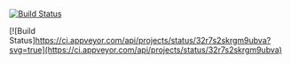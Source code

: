 [![Build Status](https://travis-ci.org/rbt200/environment.svg?branch=master)](https://travis-ci.org/rbt200/environment)

[![Build Status]https://ci.appveyor.com/api/projects/status/32r7s2skrgm9ubva?svg=true](https://ci.appveyor.com/api/projects/status/32r7s2skrgm9ubva)

